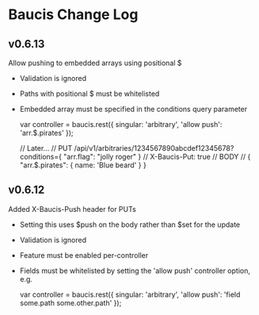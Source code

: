 Baucis Change Log
=================

v0.6.13
-------

Allow pushing to embedded arrays using positional $
  * Validation is ignored
  * Paths with positional $ must be whitelisted
  * Embedded array must be specified in the conditions query parameter

    var controller = baucis.rest({
      singular: 'arbitrary',
      'allow push': 'arr.$.pirates'
    });

    // Later...
    // PUT /api/v1/arbitraries/1234567890abcdef12345678?conditions={ "arr.flag": "jolly roger" }
    // X-Baucis-Put: true
    // BODY
    //   { "arr.$.pirates": { name: 'Blue beard' } }

v0.6.12
-------

Added X-Baucis-Push header for PUTs
 * Setting this uses $push on the body rather than $set for the update
 * Validation is ignored
 * Feature must be enabled per-controller
 * Fields must be whitelisted by setting the 'allow push' controller option, e.g.

    var controller = baucis.rest({ 
      singular: 'arbitrary', 
      'allow push': 'field some.path some.other.path' 
    });
